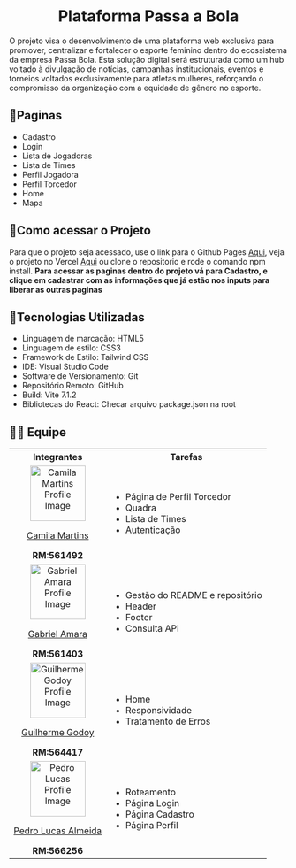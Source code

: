 <h1 align=center>Plataforma Passa a Bola </h1>
O projeto visa o desenvolvimento de uma plataforma web exclusiva para promover, centralizar e fortalecer o esporte feminino dentro do ecossistema da empresa Passa Bola. Esta solução digital será estruturada como um hub voltado à divulgação de notícias, campanhas institucionais, eventos e torneios voltados exclusivamente para atletas mulheres, reforçando o compromisso da organização com a equidade de gênero no esporte. 

## 📄Paginas 
- Cadastro
- Login
- Lista de Jogadoras
- Lista de Times
- Perfil Jogadora
- Perfil Torcedor
- Home
- Mapa

## 👀Como acessar o Projeto
Para que o projeto seja acessado, use o link para o Github Pages [Aqui](https://espv1.github.io/Solution-Passa-a-bola/), veja o projeto no Vercel [Aqui](https://solution-passa-a-bola.vercel.app/) ou clone o repositorio e rode o comando npm install.
**Para acessar as paginas dentro do projeto vá para Cadastro, e clique em cadastrar com as informações que já estão nos inputs para liberar as outras paginas**

## 🧰Tecnologias Utilizadas
- Linguagem de marcação: HTML5
- Linguagem de estilo: CSS3
- Framework de Estilo: Tailwind CSS
- IDE: Visual Studio Code
- Software de Versionamento: Git
- Repositório Remoto: GitHub
- Build: Vite 7.1.2
- Bibliotecas do React: Checar arquivo package.json na root

## 🧑‍💻 Equipe
<table>
  <tr><th><span>Integrantes</span></th><th><span>Tarefas</span></th></tr>
    <tr>
    <td align = "center">
      <img src="https://avatars.githubusercontent.com/u/202196268?v=4" width="100px" alt= "Camila Martins Profile Image"/><p><a href = "https://github.com/dev-camila">Camila Martins</a></p><span><b>RM:561492</b></span>
    </td>
    <td>
      <ul>
        <li>Página de Perfil Torcedor</li>
        <li>Quadra</li>
        <li>Lista de Times</li>
        <li>Autenticação</li>
      </ul>
    </td>
  </tr>
    <tr>
    <td align = "center">
      <img src="https://avatars.githubusercontent.com/u/80047823?v=4" width="100px" alt= "Gabriel Amara Profile Image"/><p><a href = "https://github.com/gabrielamara98">Gabriel Amara</a></p><span><b>RM:561403</b></span>
    </td>
    <td>
      <ul>
        <li>Gestão do README e repositório</li>
        <li>Header</li>
        <li>Footer</li>
        <li>Consulta API</li>
      </ul>
    </td>
  </tr>
    <tr>
    <td align = "center">
      <img src="https://avatars.githubusercontent.com/u/105310868?v=4" width="100px" alt= "Guilherme Godoy Profile Image"/><p><a href = "https://github.com/godooooy">Guilherme Godoy </a></p><span><b>RM:564417</b></span>
    </td>
    <td>
      <ul>
        <li>Home</li>
        <li>Responsividade</li>
        <li>Tratamento de Erros</li>
      </ul>
    </td>
  </tr>
    <tr>
    <td align = "center">
      <img src="https://avatars.githubusercontent.com/u/101485201?v=4" width="100px" alt= "Pedro Lucas Profile Image"/><p><a href = "https://github.com/pedroviscz">Pedro Lucas Almeida</a></p><span><b>RM:566256</b></span>
    </td>
      <td>
      <ul>
        <li>Roteamento</li>
        <li>Página Login</li>
        <li>Página Cadastro</li>
        <li>Página Perfil</li>
      </ul>
      </td>
</table>
